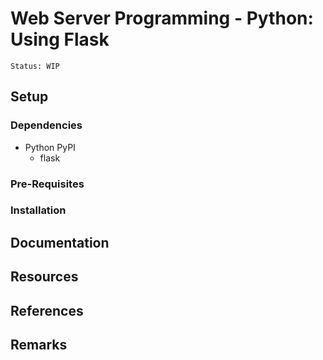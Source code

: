 # Web Server Programming - Python: Using Flask

```
Status: WIP
```

## Setup
### Dependencies
- Python PyPI
    + flask

### Pre-Requisites

### Installation

## Documentation

## Resources

## References

## Remarks
